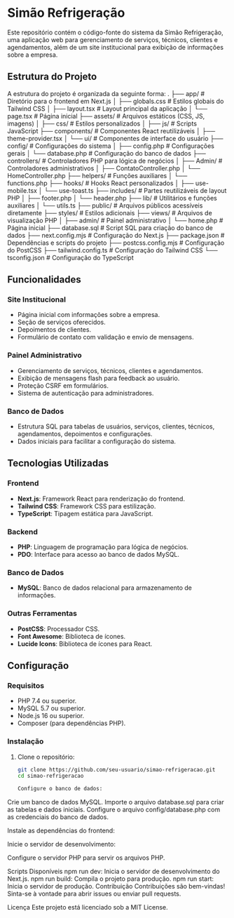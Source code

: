 # Simão Refrigeração

Este repositório contém o código-fonte do sistema da Simão Refrigeração, uma aplicação web para gerenciamento de serviços, técnicos, clientes e agendamentos, além de um site institucional para exibição de informações sobre a empresa.

## Estrutura do Projeto

A estrutura do projeto é organizada da seguinte forma:
. ├── app/ # Diretório para o frontend em Next.js │ ├── globals.css # Estilos globais do Tailwind CSS │ ├── layout.tsx # Layout principal da aplicação │ └── page.tsx # Página inicial ├── assets/ # Arquivos estáticos (CSS, JS, imagens) │ ├── css/ # Estilos personalizados │ ├── js/ # Scripts JavaScript ├── components/ # Componentes React reutilizáveis │ ├── theme-provider.tsx │ └── ui/ # Componentes de interface do usuário ├── config/ # Configurações do sistema │ ├── config.php # Configurações gerais │ └── database.php # Configuração do banco de dados ├── controllers/ # Controladores PHP para lógica de negócios │ ├── Admin/ # Controladores administrativos │ ├── ContatoController.php │ └── HomeController.php ├── helpers/ # Funções auxiliares │ └── functions.php ├── hooks/ # Hooks React personalizados │ ├── use-mobile.tsx │ └── use-toast.ts ├── includes/ # Partes reutilizáveis de layout PHP │ ├── footer.php │ └── header.php ├── lib/ # Utilitários e funções auxiliares │ └── utils.ts ├── public/ # Arquivos públicos acessíveis diretamente ├── styles/ # Estilos adicionais ├── views/ # Arquivos de visualização PHP │ ├── admin/ # Painel administrativo │ └── home.php # Página inicial ├── database.sql # Script SQL para criação do banco de dados ├── next.config.mjs # Configuração do Next.js ├── package.json # Dependências e scripts do projeto ├── postcss.config.mjs # Configuração do PostCSS ├── tailwind.config.ts # Configuração do Tailwind CSS └── tsconfig.json # Configuração do TypeScript


## Funcionalidades

### Site Institucional
- Página inicial com informações sobre a empresa.
- Seção de serviços oferecidos.
- Depoimentos de clientes.
- Formulário de contato com validação e envio de mensagens.

### Painel Administrativo
- Gerenciamento de serviços, técnicos, clientes e agendamentos.
- Exibição de mensagens flash para feedback ao usuário.
- Proteção CSRF em formulários.
- Sistema de autenticação para administradores.

### Banco de Dados
- Estrutura SQL para tabelas de usuários, serviços, clientes, técnicos, agendamentos, depoimentos e configurações.
- Dados iniciais para facilitar a configuração do sistema.

## Tecnologias Utilizadas

### Frontend
- **Next.js**: Framework React para renderização do frontend.
- **Tailwind CSS**: Framework CSS para estilização.
- **TypeScript**: Tipagem estática para JavaScript.

### Backend
- **PHP**: Linguagem de programação para lógica de negócios.
- **PDO**: Interface para acesso ao banco de dados MySQL.

### Banco de Dados
- **MySQL**: Banco de dados relacional para armazenamento de informações.

### Outras Ferramentas
- **PostCSS**: Processador CSS.
- **Font Awesome**: Biblioteca de ícones.
- **Lucide Icons**: Biblioteca de ícones para React.

## Configuração

### Requisitos
- PHP 7.4 ou superior.
- MySQL 5.7 ou superior.
- Node.js 16 ou superior.
- Composer (para dependências PHP).

### Instalação

1. Clone o repositório:
   ```bash
   git clone https://github.com/seu-usuario/simao-refrigeracao.git
   cd simao-refrigeracao

   Configure o banco de dados:

Crie um banco de dados MySQL.
Importe o arquivo database.sql para criar as tabelas e dados iniciais.
Configure o arquivo config/database.php com as credenciais do banco de dados.

Instale as dependências do frontend:

Inicie o servidor de desenvolvimento:

Configure o servidor PHP para servir os arquivos PHP.

Scripts Disponíveis
npm run dev: Inicia o servidor de desenvolvimento do Next.js.
npm run build: Compila o projeto para produção.
npm run start: Inicia o servidor de produção.
Contribuição
Contribuições são bem-vindas! Sinta-se à vontade para abrir issues ou enviar pull requests.

Licença
Este projeto está licenciado sob a MIT License.

